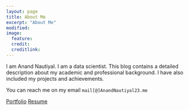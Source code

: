 ```yaml
---
layout: page
title: About Me
excerpt: "About Me"
modified: 
image: 
  feature:  
  credit: 
  creditlink: 
---
```


I am Anand Nautiyal. I am a data scientist. This blog contains a detailed description about my academic and professional background. I have also included my projects and achievements.

You can reach me on my email `mail[@]AnandNautiyal23.me`


<a markdown="0" href="http://anandnautiyal.me/portfolio" class="btn">Portfolio</a> <a markdown="0" href="http://anandnautiyal.me/resume" class="btn">Resume</a>
